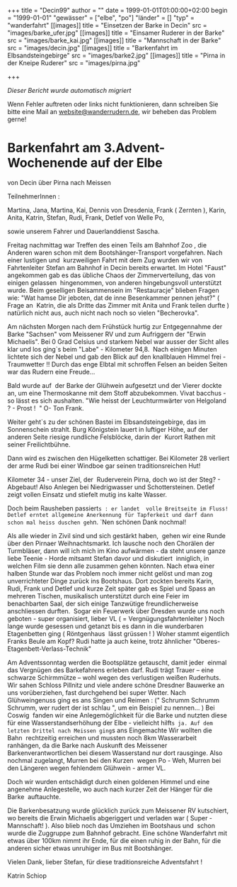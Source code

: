 +++
title = "Decin99"
author = ""
date = 1999-01-01T01:00:00+02:00
begin = "1999-01-01"
"gewässer" = ["elbe", "po"]
"länder" = []
"typ" = "wanderfahrt"
[[images]]
title = "Einsetzen der Barke in Decin"
src = "images/barke_ufer.jpg"
[[images]]
title = "Einsamer Ruderer in der Barke"
src = "images/barke_kai.jpg"
[[images]]
title = "Mannschaft in der Barke"
src = "images/decin.jpg"
[[images]]
title = "Barkenfahrt im Elbsandsteingebirge"
src = "images/barke2.jpg"
[[images]]
title = "Pirna in der Kneipe Ruderer"
src = "images/pirna.jpg"

+++


*Dieser Bericht wurde automatisch migriert*

Wenn Fehler auftreten oder links nicht funktionieren, dann schreiben Sie bitte eine Mail an website@wanderrudern.de, wir beheben das Problem gerne!



# Barkenfahrt am 3.Advent-Wochenende auf der Elbe


von Decin über Pirna nach Meissen

TeilnehmerInnen :

Martina, Jana, Martina, Kai, Dennis von Dresdenia, Frank ( Zernten ), Karin, Anita, Katrin, Stefan, Rudi, Frank, Detlef von Welle Po,

sowie unserem Fahrer und Dauerlanddienst Sascha.

Freitag nachmittag war Treffen des einen Teils am Bahnhof Zoo , die Anderen waren schon mit dem Bootshänger-Transport vorgefahren. Nach einer lustigen und  kurzweiligen Fahrt mit dem Zug wurden wir von Fahrtenleiter Stefan am Bahnhof in Decin bereits erwartet. Im Hotel "Faust" angekommen gab es das übliche Chaos der Zimmerverteilung, das von einigen gelassen  hingenommen, von anderen hingebungsvoll unterstützt wurde. Beim geselligen Beisammensein im "Restauracje" blieben Fragen wie: "Wat hamse Dir jeboten, dat de inne Besenkammer pennen jehst?" ( Frage an  Katrin, die als Dritte das Zimmer mit Anita und Frank teilen durfte ) natürlich nicht aus, auch nicht nach noch so vielen "Becherovka".

Am nächsten Morgen nach dem Frühstück hurtig zur Entgegennahme der  Barke "Sachsen" vom Meissener RV und zum Aufriggern der "Erwin Michaelis". Bei 0 Grad Celsius und starkem Nebel war ausser der Sicht alles klar und los ging`s beim "Labe" - Kilometer 94,8.  Nach einigen Minuten lichtete sich der Nebel und gab den Blick auf den knallblauen Himmel frei - Traumwetter !! Durch das enge Elbtal mit schroffen Felsen an beiden Seiten war das Rudern eine Freude...

Bald wurde auf  der Barke der Glühwein aufgesetzt und der Vierer dockte an, um eine Thermoskanne mit dem Stoff abzubekommen. Vivat bacchus - so lässt es sich aushalten. "Wie heisst der Leuchturmwärter von Helgoland ? - Prost !  " O- Ton Frank.

Weiter geht`s zu der schönen Bastei im Elbsandsteingebirge, das im Sonnenschein strahlt. Burg Königstein lauert in luftiger Höhe, auf der anderen Seite riesige rundliche Felsblöcke, darin der  Kurort Rathen mit seiner Freilichtbühne.

Dann wird es zwischen den Hügelketten schattiger. Bei Kilometer 28 verliert der arme Rudi bei einer Windboe gar seinen traditionsreichen Hut!

Kilometer 34 - unser Ziel, der  Ruderverein Pirna, doch wo ist der Steg? - Abgebaut! Also Anlegen bei Niedrigwasser und Schottersteinen. Detlef zeigt vollen Einsatz und stiefelt mutig ins kalte Wasser.

Doch beim Rausheben passiert`s : er landet  volle Breitseite im Fluss! Detlef erntet allgemeine Anerkennung für Tapferkeit und darf dann schon mal heiss duschen geh`n. `Nen schönen Dank nochmal!

Als alle wieder in Zivil sind und sich gestärkt haben,  gehen wir eine Runde über den Pirnaer Weihnachtsmarkt. Ich lausche noch den Chorälen der Turmbläser, dann will ich mich im Kino aufwärmen - da steht unsere ganze liebe Teenie - Horde mitsamt Stefan davor und diskutiert  inniglich, in welchen Film sie denn alle zusammen gehen könnten. Nach etwa einer halben Stunde war das Problem noch immer nicht gelöst und man zog unverrichteter Dinge zurück ins Bootshaus. Dort zockten bereits Karin,  Rudi, Frank und Detlef und kurze Zeit später gab es Spiel und Spass an mehreren Tischen, musikalisch unterstützt durch eine Feier im benachbarten Saal, der sich einige Tanzwütige freundlicherweise anschliessen durften.  Sogar ein Feuerwerk über Dresden wurde uns noch geboten - super organisiert, lieber VL ( = Vergnügungsfahrtenleiter ) Noch lange wurde gesessen und getanzt bis es dann in die wunderbaren Etagenbetten ging ( Röntgenhaus  lässt grüssen ! ) Woher stammt eigentlich Franks Beule am Kopf? Rudi hatte ja auch keine, trotz ähnlicher "Oberes-Etagenbett-Verlass-Technik"

Am Adventssonntag werden die Bootsplätze getauscht, damit jeder  einmal das Vergnügen des Barkefahrens erleben darf. Rudi trägt Trauer – eine schwarze Schirmmütze – wohl wegen des verlustigen weißen Ruderhuts. Wir sahen Schloss Pillnitz und viele andere schöne Dresdner Bauwerke an  uns vorüberziehen, fast durchgehend bei super Wetter. Nach Glühweingenuss ging es ans Singen und Reimen : (" Schrumm Schrumm Schrumm, wer rudert der ist schlau ", um ein Beispiel zu nennen... ) Bei Coswig  fanden wir eine Anlegemöglichkeit für die Barke und nutzten diese für eine Wasserstandserhöhung der Elbe - vielleicht hilft`s ja. Auf dem letzten Drittel nach Meissen ging`s ans Eingemachte Wir wollten die Bahn  rechtzeitig erreichen und mussten noch 8km Wasserarbeit ranhängen, da die Barke nach Auskunft des Meissener Barkenverantwortlichen bei diesem Wasserstand nur dort rausginge. Also nochmal zugelangt, Murren bei den Kurzen  wegen Po - Weh, Murren bei den Längeren wegen fehlendem Glühwein - armer VL.

Doch wir wurden entschädigt durch einen goldenen Himmel und eine angenehme Anlegestelle, wo auch nach kurzer Zeit der Hänger für die Barke  auftauchte.

Die Barkenbesatzung wurde glücklich zurück zum Meissener RV kutschiert, wo bereits die Erwin Michaelis abgeriggert und verladen war ( Super - Mannschaft! ). Also blieb noch das Umziehen im Bootshaus und  schon wurde die Zuggruppe zum Bahnhof gebracht. Eine schöne Wanderfahrt mit etwas über 100km nimmt ihr Ende, für die einen ruhig in der Bahn, für die anderen sicher etwas unruhiger im Bus mit Bootshänger.

Vielen Dank, lieber Stefan, für diese traditionsreiche Adventsfahrt !

Katrin Schiop